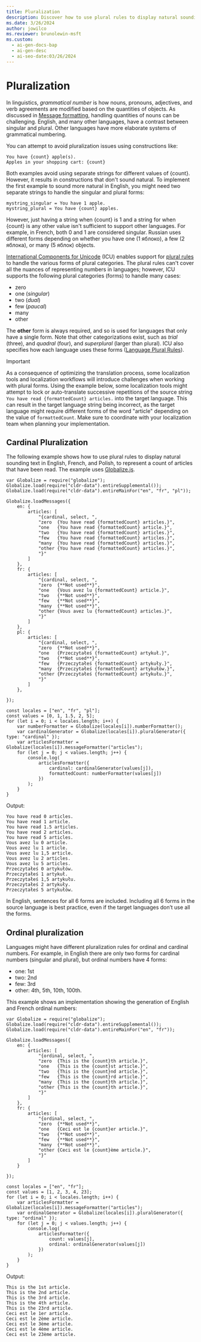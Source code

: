 ```yaml
---
title: Pluralization
description: Discover how to use plural rules to display natural sounding text in multiple languages.
ms.date: 3/26/2024
author: jowilco
ms.reviewer: brunolewin-msft
ms.custom:
  - ai-gen-docs-bap
  - ai-gen-desc
  - ai-seo-date:03/26/2024
---
```


# Pluralization

In linguistics, *grammatical number* is how nouns, pronouns, adjectives, and verb agreements are modified based on the quantities of objects. As discussed in [Message formatting](message-formatting.md), handling quantities of nouns can be challenging. English, and many other languages, have a contrast between singular and plural. Other languages have more elaborate systems of grammatical numbering.

You can attempt to avoid pluralization issues using constructions like:

```text
You have {count} apple(s).
Apples in your shopping cart: {count}
```

Both examples avoid using separate strings for different values of {count}. However, it results in constructions that don't sound natural. To implement the first example to sound more natural in English, you might need two separate strings to handle the singular and plural forms:

```text
mystring_singular = You have 1 apple.
mystring_plural = You have {count} apples.
```

However, just having a string when {count} is 1 and a string for when {count} is any other value isn't sufficient to support other languages. For example, in French, both 0 and 1 are considered singular. Russian uses different forms depending on whether you have one (1 яблоко), a few (2 яблока), or many (5 яблок) objects.

[International Components for Unicode](..\reference\icu.md) (ICU) enables support for [plural rules](https://cldr.unicode.org/index/cldr-spec/plural-rules) to handle the various forms of plural categories. The plural rules can't cover all the nuances of representing numbers in languages; however, ICU supports the following plural categories (forms) to handle many cases:

- zero
- one (*singular*)
- two (*dual*)
- few (*paucal*)
- many
- other

The **other** form is always required, and so is used for languages that only have a single form. Note that other categorizations exist, such as *trial* (three), and *quadral* (four), and *superplural* (larger than plural). ICU also specifies how each language uses these forms ([Language Plural Rules](https://www.unicode.org/cldr/charts/latest/supplemental/language_plural_rules.html)).

> [!IMPORTANT]
> As a consequence of optimizing the translation process, some localization tools and localization workflows will introduce challenges when working with plural forms. Using the example below, some localization tools might attempt to lock or auto-translate successive repetitions of the source string `You have read {formattedCount} articles.` into the target language. This can result in the target language string being incorrect, as the target language might require different forms of the word "article" depending on the value of `formattedCount`. Make sure to coordinate with your localization team when planning your implementation.

## Cardinal Pluralization

The following example shows how to use plural rules to display natural sounding text in English, French, and Polish, to represent a count of articles that have been read. The example uses [Globalize.js](https://github.com/globalizejs).

```nodejs
var Globalize = require("globalize");
Globalize.load(require("cldr-data").entireSupplemental());
Globalize.load(require("cldr-data").entireMainFor("en", "fr", "pl"));

Globalize.loadMessages({
    en: {
        articles: [
            "{cardinal, select, ",
            "zero  {You have read {formattedCount} articles.}",
            "one   {You have read {formattedCount} article.}",
            "two   {You have read {formattedCount} articles.}",
            "few   {You have read {formattedCount} articles.}",
            "many  {You have read {formattedCount} articles.}",
            "other {You have read {formattedCount} articles.}",
            "}"
        ]
    },
    fr: {
        articles: [
            "{cardinal, select, ",
            "zero  {**Not used**}",
            "one   {Vous avez lu {formattedCount} article.}",
            "two   {**Not used**}",
            "few   {**Not used**}",
            "many  {**Not used**}",
            "other {Vous avez lu {formattedCount} articles.}",
            "}"
        ]
    },
    pl: {
        articles: [
            "{cardinal, select, ",
            "zero  {**Not used**}",
            "one   {Przeczytałeś {formattedCount} artykuł.}",
            "two   {**Not used**}",
            "few   {Przeczytałeś {formattedCount} artykuły.}",
            "many  {Przeczytałeś {formattedCount} artykułów.}",
            "other {Przeczytałeś {formattedCount} artykułu.}",
            "}"
        ]
    },

});

const locales = ["en", "fr", "pl"];
const values = [0, 1, 1.5, 2, 5];
for (let i = 0; i < locales.length; i++) {
    var numberFormatter = Globalize(locales[i]).numberFormatter();
    var cardinalGenerator = Globalize(locales[i]).pluralGenerator({ type: "cardinal" });
    var articlesFormatter = Globalize(locales[i]).messageFormatter("articles");
    for (let j = 0; j < values.length; j++) {
        console.log(
            articlesFormatter({
                cardinal: cardinalGenerator(values[j]),
                formattedCount: numberFormatter(values[j])
            })
        );
    }
}
```

Output:

```text
You have read 0 articles.
You have read 1 article.
You have read 1.5 articles.
You have read 2 articles.
You have read 5 articles.
Vous avez lu 0 article.
Vous avez lu 1 article.
Vous avez lu 1,5 article.
Vous avez lu 2 articles.
Vous avez lu 5 articles.
Przeczytałeś 0 artykułów.
Przeczytałeś 1 artykuł.
Przeczytałeś 1,5 artykułu.
Przeczytałeś 2 artykuły.
Przeczytałeś 5 artykułów.
```

In English, sentences for all 6 forms are included. Including all 6 forms in the source language is best practice, even if the target languages don’t use all the forms.

## Ordinal pluralization

Languages might have different pluralization rules for ordinal and cardinal numbers. For example, in English there are only two forms for cardinal numbers (singular and plural), but ordinal numbers have 4 forms:

- one: 1st
- two: 2nd
- few: 3rd
- other: 4th, 5th, 10th, 100th.

This example shows an implementation showing the generation of English and French ordinal numbers:

```nodejs
var Globalize = require("globalize");
Globalize.load(require("cldr-data").entireSupplemental());
Globalize.load(require("cldr-data").entireMainFor("en", "fr"));

Globalize.loadMessages({
    en: {
        articles: [
            "{ordinal, select, ",
            "zero  {This is the {count}th article.}",
            "one   {This is the {count}st article.}",
            "two   {This is the {count}nd article.}",
            "few   {This is the {count}rd article.}",
            "many  {This is the {count}th article.}",
            "other {This is the {count}th article.}",
            "}"
        ]
    },
    fr: {
        articles: [
            "{ordinal, select, ",
            "zero  {**Not used**}",
            "one   {Ceci est le {count}er article.}",
            "two   {**Not used**}",
            "few   {**Not used**}",
            "many  {**Not used**}",
            "other {Ceci est le {count}ème article.}",
            "}"
        ]
    }

});

const locales = ["en", "fr"];
const values = [1, 2, 3, 4, 23];
for (let i = 0; i < locales.length; i++) {
    var articlesFormatter = Globalize(locales[i]).messageFormatter("articles");
    var ordinalGenerator = Globalize(locales[i]).pluralGenerator({ type: "ordinal" });
    for (let j = 0; j < values.length; j++) {
        console.log(
            articlesFormatter({
                count: values[j],
                ordinal: ordinalGenerator(values[j])
            })
        );
    }
}
```

Output:

```text
This is the 1st article.
This is the 2nd article.
This is the 3rd article.
This is the 4th article.
This is the 23rd article.
Ceci est le 1er article.
Ceci est le 2ème article.
Ceci est le 3ème article.
Ceci est le 4ème article.
Ceci est le 23ème article.
```
